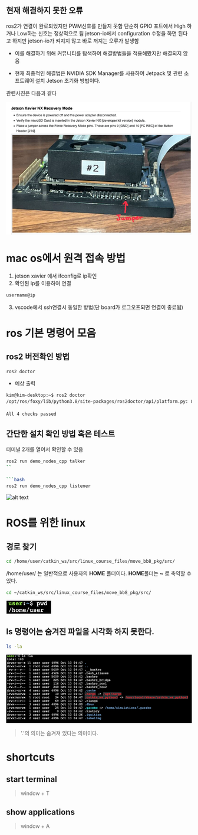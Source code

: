 ## 현재 해결하지 못한 오류
ros2가 연결이 완료되었지만 PWM신호를 만들지 못함
단순히 GPIO 포트에서 High 하거나 Low하는 신호는 정상적으로 됨
jetson-io에서 configuration 수정을 하면 된다고 하지만 jetson-io가 켜지지 않고
바로 꺼지는 오류가 발생함

- 이를 해결하기 위해 커뮤니티를 탐색하여 해결방법들을 적용해봤지만 해결되지 않음

- 현재 최종적인 해결법은 NVIDIA SDK Manager를 사용하여 Jetpack 및 관련 소프트웨어 설치 Jetson
   초기화 방법이다.

관련사진은 다음과 같다

![alt text](image-9.png)

# mac os에서 원격 접속 방법
1. jetson xavier 에서 ifconfig로 ip확인
2. 확인된 ip를 이용하여 연결
```bash
username@ip
```
3. vscode에서 ssh연결시 동일한 방법(단 board가 로그오프되면 연결이 종료됨)


# ros 기본 명령어 모음 

## ros2 버전확인 방법

```bash
ros2 doctor
```

- 예상 출력

```bash
kim@kim-desktop:~$ ros2 doctor
/opt/ros/foxy/lib/python3.8/site-packages/ros2doctor/api/platform.py: 82: UserWarning: Distribution foxy is no longer supported or deprecated. To get the latest features, download the new versions at https://index.ros.org/doc/ros2/Installation/

All 4 checks passed
```

## 간단한 설치 확인 방법 혹은 테스트

터미널 2개를 열어서 확인할 수 있음

```bash
ros2 run demo_nodes_cpp talker
``

```bash
ros2 run demo_nodes_cpp listener
```


![alt text](image-8.png)


# ROS를 위한 linux

## 경로 찾기

```bash
cd /home/user/catkin_ws/src/linux_course_files/move_bb8_pkg/src/
```

/home/user/ 는 일반적으로 사용자의 **HOME** 폴더이다. **HOME**폴더는 **~** 로 축약할 수 있다.

```bash
cd ~/catkin_ws/src/linux_course_files/move_bb8_pkg/src/
```

![alt text](image-6.png)

## ls 명령어는 숨겨진 파일을 시각화 하지 못한다.

```bash
ls -la
```

![alt text](image-7.png)

> '.'의 의미는 숨겨져 있다는 의미이다.


# shortcuts
## start terminal

> window + T

## show applications

> window + A

